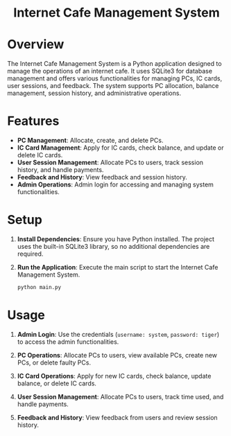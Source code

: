 <h1 align="center">Internet Cafe Management System</h1>

# Overview

The Internet Cafe Management System is a Python application designed to manage the operations of an internet cafe. It uses SQLite3 for database management and offers various functionalities for managing PCs, IC cards, user sessions, and feedback. The system supports PC allocation, balance management, session history, and administrative operations.

# Features

- **PC Management**: Allocate, create, and delete PCs.
- **IC Card Management**: Apply for IC cards, check balance, and update or delete IC cards.
- **User Session Management**: Allocate PCs to users, track session history, and handle payments.
- **Feedback and History**: View feedback and session history.
- **Admin Operations**: Admin login for accessing and managing system functionalities.


# Setup

1. **Install Dependencies**: Ensure you have Python installed. The project uses the built-in SQLite3 library, so no additional dependencies are required.

2. **Run the Application**: Execute the main script to start the Internet Cafe Management System.

    ```bash
    python main.py
    ```

# Usage

1. **Admin Login**: Use the credentials (`username: system`, `password: tiger`) to access the admin functionalities.

2. **PC Operations**: Allocate PCs to users, view available PCs, create new PCs, or delete faulty PCs.

3. **IC Card Operations**: Apply for new IC cards, check balance, update balance, or delete IC cards.

4. **User Session Management**: Allocate PCs to users, track time used, and handle payments.

5. **Feedback and History**: View feedback from users and review session history.

